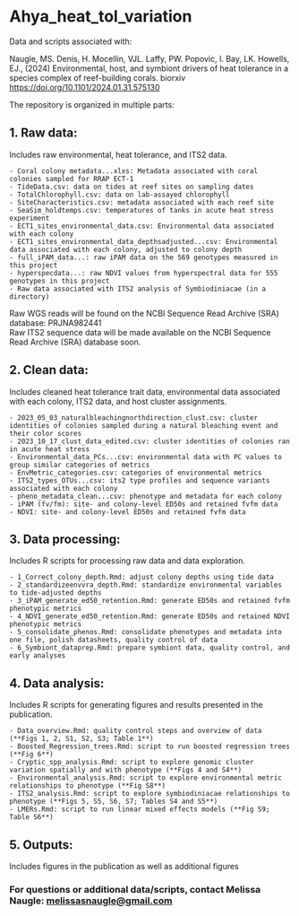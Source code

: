 # Ahya_heat_tol_variation
     
Data and scripts associated with: 
      
Naugle, MS. Denis, H. Mocellin, VJL. Laffy, PW. Popovic, I. Bay, LK. Howells, EJ., (2024) 
Environmental, host, and symbiont drivers of heat tolerance in a species complex of reef-building corals. 
biorxiv https://doi.org/10.1101/2024.01.31.575130
      
The repository is organized in multiple parts:    
    
## 1. Raw data:
 Includes raw environmental, heat tolerance, and ITS2 data.  
 
    - Coral colony metadata...xlxs: Metadata associated with coral colonies sampled for RRAP ECT-1  
    - TideData.csv: data on tides at reef sites on sampling dates  
    - TotalChlorophyll.csv: data on lab-assayed chlorophyll  
    - SiteCharacteristics.csv: metadata associated with each reef site   
    - SeaSim_holdtemps.csv: temperatures of tanks in acute heat stress experiment   
    - ECT1_sites_environmental_data.csv: Environmental data associated with each colony  
    - ECT1_sites_environmental_data_depthsadjusted...csv: Environmental data associated with each colony, adjusted to colony depth    
    - full_iPAM_data...: raw iPAM data on the 569 genotypes measured in this project   
    - hyperspecdata...: raw NDVI values from hyperspectral data for 555 genotypes in this project     
    - Raw data associated with ITS2 analysis of Symbiodiniacae (in a directory)         

Raw WGS reads will be found on the NCBI Sequence Read Archive (SRA) database: PRJNA982441     
Raw ITS2 sequence data will be made available on the NCBI Sequence Read Archive (SRA) database soon.     
     
## 2. Clean data:
Includes cleaned heat tolerance trait data, environmental data associated with each colony, ITS2 data, and host cluster assignments.   

    - 2023_05_03_naturalbleachingnorthdirection_clust.csv: cluster identities of colonies sampled during a natural bleaching event and their color scores    
    - 2023_10_17_clust_data_edited.csv: cluster identities of colonies ran in acute heat stress     
    - Environmental_data_PCs...csv: environmental data with PC values to group similar categories of metrics     
    - EnvMetric_categories.csv: categories of environmental metrics      
    - ITS2_types_OTUs...csv: its2 type profiles and sequence variants associated with each colony      
    - pheno_metadata_clean...csv: phenotype and metadata for each colony     
    - iPAM (fv/fm): site- and colony-level ED50s and retained fvfm data     
    - NDVI: site- and colony-level ED50s and retained fvfm data      

## 3. Data processing:
Includes R scripts for processing raw data and data exploration.     

    - 1_Correct_colony_depth.Rmd: adjust colony depths using tide data     
    - 2_standardizeenvvra_depth.Rmd: standardize environmental variables to tide-adjusted depths    
    - 3_iPAM_generate_ed50_retention.Rmd: generate ED50s and retained fvfm phenotypic metrics      
    - 4_NDVI_generate_ed50_retention.Rmd: generate ED50s and retained NDVI phenotypic metrics      
    - 5_consolidate_phenos.Rmd: consolidate phenotypes and metadata into one file, polish datasheets, quality control of data    
    - 6_Symbiont_dataprep.Rmd: prepare symbiont data, quality control, and early analyses     

## 4. Data analysis:
Includes R scripts for generating figures and results presented in the publication.     

    - Data_overview.Rmd: quality control steps and overview of data (**Figs 1, 2, S1, S2, S3; Table 1**)     
    - Boosted_Regression_trees.Rmd: script to run boosted regression trees (**Fig 6**)      
    - Cryptic_spp_analysis.Rmd: script to explore genomic cluster variation spatially and with phenotype (**Figs 4 and S4**)      
    - Environmental_analysis.Rmd: script to explore environmental metric relationships to phenotype (**Fig S8**)      
    - ITS2_analysis.Rmd: script to explore symbiodiniacae relationships to phenotype (**Figs 5, S5, S6, S7; Tables S4 and S5**)     
    - LMERs.Rmd: script to run linear mixed effects models (**Fig S9; Table S6**)     

## 5. Outputs:
Includes figures in the publication as well as additional figures     
     
### For questions or additional data/scripts, contact Melissa Naugle: melissasnaugle@gmail.com
    
